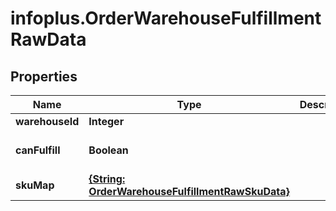 # infoplus.OrderWarehouseFulfillmentRawData

## Properties
Name | Type | Description | Notes
------------ | ------------- | ------------- | -------------
**warehouseId** | **Integer** |  | [optional] 
**canFulfill** | **Boolean** |  | [optional] [default to false]
**skuMap** | [**{String: OrderWarehouseFulfillmentRawSkuData}**](OrderWarehouseFulfillmentRawSkuData.md) |  | [optional] 


